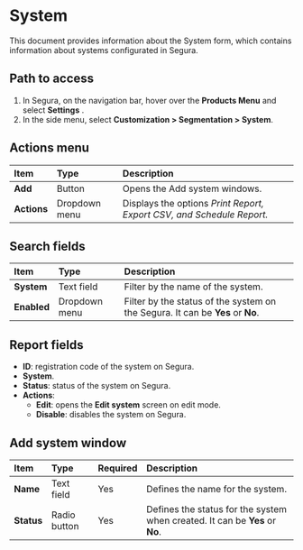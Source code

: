 # System

This document provides information about the System form, which contains information about systems configurated in Segura.

## Path to access

1. In Segura, on the navigation bar, hover over the **Products Menu** and select **Settings** .  
2. In the side menu, select **Customization > Segmentation > System**.

## Actions menu

| Item | Type | Description |
| :---- | :---- | :---- |
| **Add** | Button | Opens the Add system windows. |
| **Actions** | Dropdown menu | Displays the options *Print Report, Export CSV, and Schedule Report.* |

## Search fields

| Item | Type | Description |
| :---- | :---- | :---- |
| **System** | Text field | Filter by the name of the system. |
| **Enabled** | Dropdown menu | Filter by the status of the system on the Segura. It can be **Yes** or **No**. |

## Report fields

* **ID**: registration code of the system on Segura.  
* **System**.  
* **Status**: status of the system on Segura.  
* **Actions**:  
  * **Edit**: opens the **Edit system** screen on edit mode.  
  * **Disable**: disables the system on Segura.

## Add system window

| Item | Type | Required | Description |
| :---- | :---- | :---- | :---- |
| **Name** | Text field | Yes | Defines the name for the system. |
| **Status** | Radio button | Yes | Defines the status for the system when created. It can be **Yes** or **No**. |

